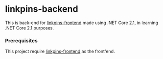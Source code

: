 # linkpins-backend

This is back-end for [linkpins-frontend](https://github.com/DeltaImpact/linkpins-frontend) made using .NET Core 2.1, in learning .NET Core 2.1 purposes.

### Prerequisites

This project require [linkpins-frontend](https://github.com/DeltaImpact/linkpins-frontend) as the front'end.
